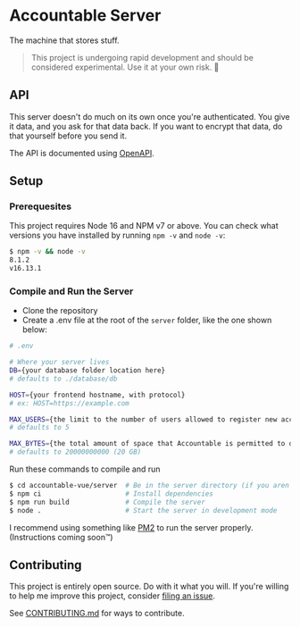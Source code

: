 # Accountable Server

The machine that stores stuff.

> This project is undergoing rapid development and should be considered experimental. Use it at your own risk. 🤙

## API

This server doesn't do much on its own once you're authenticated. You give it data, and you ask for that data back. If you want to encrypt that data, do that yourself before you send it.

The API is documented using [OpenAPI](https://petstore.swagger.io/?url=https://raw.githubusercontent.com/AverageHelper/accountable-vue/main/server/openapi.yaml).

## Setup

### Prerequesites

This project requires Node 16 and NPM v7 or above. You can check what versions you have installed by running `npm -v` and `node -v`:

```sh
$ npm -v && node -v
8.1.2
v16.13.1
```

### Compile and Run the Server

- Clone the repository
- Create a .env file at the root of the `server` folder, like the one shown below:

```sh
# .env

# Where your server lives
DB={your database folder location here}
# defaults to ./database/db

HOST={your frontend hostname, with protocol}
# ex: HOST=https://example.com

MAX_USERS={the limit to the number of users allowed to register new accounts}
# defaults to 5

MAX_BYTES={the total amount of space that Accountable is permitted to occupy on the system}
# defaults to 20000000000 (20 GB)
```

Run these commands to compile and run

```sh
$ cd accountable-vue/server  # Be in the server directory (if you aren't already)
$ npm ci                     # Install dependencies
$ npm run build              # Compile the server
$ node .                     # Start the server in development mode
```

I recommend using something like [PM2](https://pm2.keymetrics.io) to run the server properly. (Instructions coming soon™)

## Contributing

This project is entirely open source. Do with it what you will. If you're willing to help me improve this project, consider [filing an issue](https://github.com/AverageHelper/accountable-vue/issues/new/choose).

See [CONTRIBUTING.md](/CONTRIBUTING.md) for ways to contribute.

